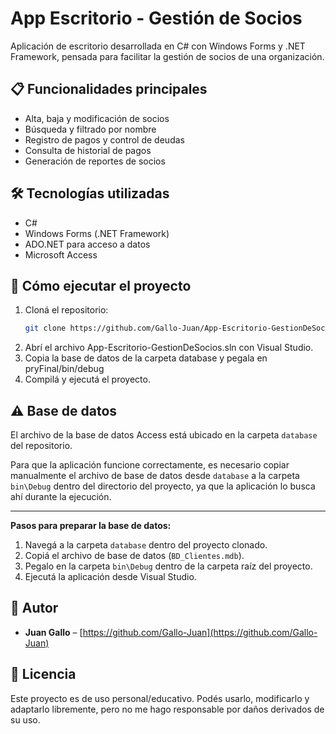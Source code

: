 # App Escritorio - Gestión de Socios

Aplicación de escritorio desarrollada en C# con Windows Forms y .NET Framework, pensada para facilitar la gestión de socios de una organización.

## 📋 Funcionalidades principales

- Alta, baja y modificación de socios
- Búsqueda y filtrado por nombre
- Registro de pagos y control de deudas
- Consulta de historial de pagos
- Generación de reportes de socios

## 🛠️ Tecnologías utilizadas

- C#
- Windows Forms (.NET Framework)
- ADO.NET para acceso a datos
- Microsoft Access

## 🚀 Cómo ejecutar el proyecto

1. Cloná el repositorio:
   ```bash
   git clone https://github.com/Gallo-Juan/App-Escritorio-GestionDeSocios.git
2. Abrí el archivo App-Escritorio-GestionDeSocios.sln con Visual Studio.
3. Copia la base de datos de la carpeta database y pegala en pryFinal/bin/debug
4. Compilá y ejecutá el proyecto.

## ⚠️ Base de datos

El archivo de la base de datos Access está ubicado en la carpeta `database` del repositorio.

Para que la aplicación funcione correctamente, es necesario copiar manualmente el archivo de base de datos desde `database` a la carpeta `bin\Debug` 
dentro del directorio del proyecto, ya que la aplicación lo busca ahí durante la ejecución.

---

**Pasos para preparar la base de datos:**

1. Navegá a la carpeta `database` dentro del proyecto clonado.
2. Copiá el archivo de base de datos (`BD_Clientes.mdb`).
3. Pegalo en la carpeta `bin\Debug` dentro de la carpeta raíz del proyecto.
4. Ejecutá la aplicación desde Visual Studio.

## 👤 Autor

- **Juan Gallo** – [https://github.com/Gallo-Juan](https://github.com/Gallo-Juan)

## 📄 Licencia

Este proyecto es de uso personal/educativo. Podés usarlo, modificarlo y adaptarlo libremente, pero no me hago responsable por daños derivados de su uso.


